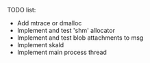TODO list:
 - Add mtrace or dmalloc
 - Implement and test 'shm' allocator
 - Implement and test blob attachments to msg
 - Implement skald
 - Implement main process thread
